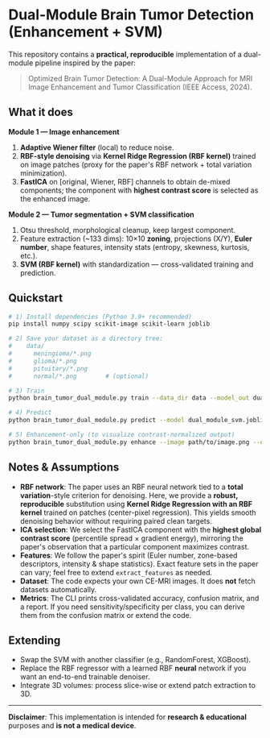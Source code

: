 # Dual-Module Brain Tumor Detection (Enhancement + SVM)

This repository contains a **practical, reproducible** implementation of a dual-module pipeline inspired by the paper:

> Optimized Brain Tumor Detection: A Dual-Module Approach for MRI Image Enhancement and Tumor Classification (IEEE Access, 2024).

## What it does

**Module 1 — Image enhancement**
1. **Adaptive Wiener filter** (local) to reduce noise.
2. **RBF-style denoising** via **Kernel Ridge Regression (RBF kernel)** trained on image patches (proxy for the paper's RBF network + total variation minimization).
3. **FastICA** on [original, Wiener, RBF] channels to obtain de-mixed components; the component with **highest contrast score** is selected as the enhanced image.

**Module 2 — Tumor segmentation + SVM classification**
1. Otsu threshold, morphological cleanup, keep largest component.
2. Feature extraction (~133 dims): 10×10 **zoning**, projections (X/Y), **Euler number**, shape features, intensity stats (entropy, skewness, kurtosis, etc.).
3. **SVM (RBF kernel)** with standardization — cross-validated training and prediction.

## Quickstart

```bash
# 1) Install dependencies (Python 3.9+ recommended)
pip install numpy scipy scikit-image scikit-learn joblib

# 2) Save your dataset as a directory tree:
#    data/
#      meningioma/*.png
#      glioma/*.png
#      pituitary/*.png
#      normal/*.png        # (optional)

# 3) Train
python brain_tumor_dual_module.py train --data_dir data --model_out dual_module_svm.joblib --folds 5

# 4) Predict
python brain_tumor_dual_module.py predict --model dual_module_svm.joblib --image path/to/test_image.png

# 5) Enhancement-only (to visualize contrast-normalized output)
python brain_tumor_dual_module.py enhance --image path/to/image.png --out enhanced.png
```

## Notes & Assumptions

- **RBF network**: The paper uses an RBF neural network tied to a **total variation**-style criterion for denoising. Here, we provide a **robust, reproducible** substitution using **Kernel Ridge Regression with an RBF kernel** trained on patches (center-pixel regression). This yields smooth denoising behavior without requiring paired clean targets.
- **ICA selection**: We select the FastICA component with the **highest global contrast score** (percentile spread × gradient energy), mirroring the paper's observation that a particular component maximizes contrast.
- **Features**: We follow the paper's spirit (Euler number, zone-based descriptors, intensity & shape statistics). Exact feature sets in the paper can vary; feel free to extend `extract_features` as needed.
- **Dataset**: The code expects your own CE-MRI images. It does **not** fetch datasets automatically.
- **Metrics**: The CLI prints cross-validated accuracy, confusion matrix, and a report. If you need sensitivity/specificity per class, you can derive them from the confusion matrix or extend the code.

## Extending

- Swap the SVM with another classifier (e.g., RandomForest, XGBoost).
- Replace the RBF regressor with a learned RBF **neural** network if you want an end-to-end trainable denoiser.
- Integrate 3D volumes: process slice-wise or extend patch extraction to 3D.

---

**Disclaimer**: This implementation is intended for **research & educational** purposes and **is not a medical device**.
